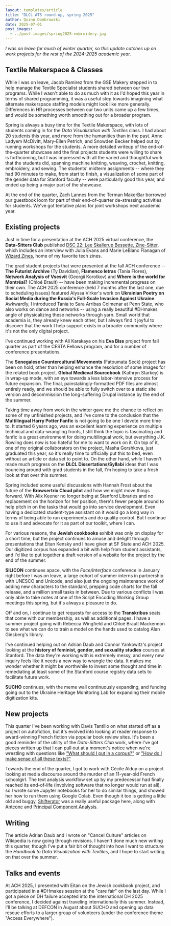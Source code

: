 ```yaml
---
layout: templates/article
title: "DLCL ATS round-up, spring 2025"
author: Quinn Dombrowski
date: 2025-07-01
post_images:
  - ../post-images/spring2025-embroidery.jpg
---
```


*I was on leave for much of winter quarter, so this update catches up on work projects for the rest of the 2024-2025 academic year.*

## Textile Makerspace & Classes

While I was on leave, Jacob Ramirez from the GSE Makery stepped in to help manage the Textile Specialist students shared between our two programs. While I wasn't able to do as much with it as I'd hoped this year in terms of shared programming, it was a useful step towards imagining what alternate makerspace staffing models might look like more generally. Differences in HR processes between our two units came up a few times, and would be something worth smoothing out for a broader program.

Spring is always a busy time for the Textile Makerspace, with lots of students coming in for the *Data Visualization with Textiles* class. I had about 20 students this year, and more from the humanities than in the past. Anne Ladyem McDivitt, Mary-Ellen Petrich, and Snowden Becker helped out by running workshops for the students. A more detailed writeup of the end-of-the-quarter showcase and the final projects students were willing to share is forthcoming, but I was impressed with all the varied and thoughtful work that the students did, spanning machine knitting, weaving, crochet, knitting, embroidery, and sewing. The students' midterm assignments -- where they had 90 minutes to make, from start to finish, a visualization of some part of the gender data for Stanford faculty -- were particularly good this year, and ended up being a major part of the showcase. 

At the end of the quarter, Zach Lannes from the Terman MakerBar borrowed our guestbook loom for part of their end-of-quarter de-stressing activities for students. We've got tentative plans for joint workshops next academic year.

## Existing projects

Just in time for a presentation at the ACH 2025 virtual conference, the **Data-Sitters Club** published [DSC 22: Lee Skallerup Bessette, Zine-Sitter](https://datasittersclub.github.io/site/dsc22.html), which includes an interview with Julia Evans and Marie LeBlanc Flanagan of [Wizard Zines](https://wizardzines.com/), home of my favorite tech zines.

The grad student projects that were presented at the fall ACH conference -- **The Futurist Archive** (Ty Davidian), **Flamenco letras** (Tania Flores), **Network Analysis of Vsesvit** (Georgii Korotkov) and **Where is the world for Montréal?** (Chloé Brault) -- have been making incremental progress on their own. The ACH 2025 conference (held 7 months after the last one, due to scheduling issues) featured Alyssa Virker's work on **Ukrainian Poetry on Social Media during the Russia's Full-Scale Invasion Against Ukraine**. Awkwardly, I introduced Tania to Sara Arribas Colmenar at Penn State, who also works on dance and networks -- using a really beautiful #DHmakes angle of physicalizing these networks through yarn. Small world that academia is, they already knew each other, but I always find it joyful to discover that the work I help support exists in a broader community where it's not the only digital project.

I've continued working with Ali Karakaya on his **Eva Biss** project from fall quarter as part of the CESTA Fellows program, and for a number of conference presentations.

The **Senegalese Countercultural Movements** (Fatoumata Seck) project has been on hold, other than helping enhance the resolution of some images for the related book project. **Global Medieval Sourcebook** (Kathryn Starkey) is in wrap-up mode, with an eye towards a less labor-intensive process for future expansion. The final, painstakingly-formatted PDF files are almost entirely ready, and we should be able to fully switch over to a static site version and decommission the long-suffering Drupal instance by the end of the summer.

Taking time away from work in the winter gave me the chance to reflect on some of my unfinished projects, and I've come to the conclusion that the **Multilingual Harry Potter Fanfic** is not going to be one I devote more time to. It started 6 years ago, was an excellent learning experience on multiple technical and data-wrangling fronts, I still think the topic is fascinating and fanfic is a great environment for doing multilingual work, but everything J.K. Rowling does now is too hateful for me to want to work on it. On top of it, one of my original collaborators on the project, Masha Gorshkova, just graduated this year, so it's really time to officially put this to bed, even without an article or data set to point to. On the other hand, while I haven't made much progress on the **DLCL Dissertations/Syllabi** ideas that I was bouncing around with grad students in the fall, I'm hoping to take a fresh look at that over this summer.

Spring included some useful discussions with Hannah Frost about the future of the **Browsertrix Cloud pilot** and how we might move things forward. With Alix Keener no longer being at Stanford Libraries and no replacement on the horizon for her position, there's fewer people around to help pitch in on the tasks that would go into service development. Even having a dedicated student-type assistant on it would go a long way in terms of being able to run experiments and do quality control. But I continue to use it and advocate for it as part of our toolkit, where I can. 

For various reasons, the **Jewish cookbooks** exhibit was only on display for a short time, but the project continues to amuse and delight through presentations that Eitan Kensky and I have given at SF State and ACH 2025. Our digitized corpus has expanded a bit with help from student assistants, and I'd like to put together a draft version of a website for the project by the end of the summer.

**SILICON** continues apace, with the *Face/Interface* conference in January right before I was on leave, a large cohort of summer interns in partnership with UNESCO and Unicode, and also just the ongoing maintenance work of adding new characters to the standard, prepping code charts for the fall release, and a million small tasks in between. Due to various conflicts I was only able to take notes at one of the Script Encoding Working Group meetings this spring, but it's always a pleasure to do.

Off and on, I continue to get requests for access to the **Transkribus**  seats that come with our membership, as well as additional pages. I have a summer project going with Rebecca Wingfield and Chloé Brault Mackennon to see what we can do to train a model on the hands used to catalog Alan Ginsberg's library. 

I've continued helping out on Adrian Daub and Connor Yankowitz's project looking at the **history of feminist, gender, and sexuality studies** courses at Stanford. The data they're working with is extremely messy, and every new inquiry feels like it needs a new way to wrangle the data. It makes me wonder whether it might be worthwhile to invest some thought and time in remediating at least some of the Stanford course registry data sets to facilitate future work.

**SUCHO** continues, with the meme wall continuously expanding, and funding going out to the Ukraine Heritage Monitoring Lab for expanding their mobile digitization kits.

## New projects

This quarter I've been working with Davis Tantillo on what started off as a project on autofiction, but it's evolved into looking at reader response to award-winning French fiction via popular book review sites. It's been a good reminder of the utility of the *Data-Sitters Club* work, where I've got pieces written up that I can pull out at a moment's notice when we're wrestling with questions like ["What should I put in a corpus?"](https://datasittersclub.github.io/site/dsc19.html) or ["How do I make sense of all these texts?"](https://datasittersclub.github.io/site/dsc10.html)

Towards the end of the quarter, I got to work with Cécile Alduy on a project looking at media discourse around the murder of an 11-year-old French schoolgirl. The text analysis workflow set up by my predecessor had finally reached its end-of-life (involving software that no longer would run at all), so I wrote some Jupyter notebooks for her to do similar things, and showed her how to run them using Google Colab. Even though it too is getting a little old and buggy, [Shifterator](https://shifterator.readthedocs.io/en/latest/) was a really useful package here, along with [Antconc](https://datasittersclub.github.io/site/dsc4.html) and [Principal Component Analysis](https://datasittersclub.github.io/site/dsc10.html).


## Writing

The article Adrian Daub and I wrote on "Cancel Culture" articles on Wikipedia is now going through revisions. I haven't done much new writing this quarter, though I've put a fair bit of thought into how I want to structure the *Handbook to Data Visualization with Textiles*, and I hope to start writing on that over the summer.

## Talks and events

At ACH 2025, I presented with Eitan on the Jewish cookbook project, and participated in a #DHmakes session at the "care fair" on the last day. While I got a piece on DH failure accepted into the international DH 2025 conference, I decided against traveling internationally this summer. Instead, I'll be talking at DEFCON in August about SUCHO and opening up data rescue efforts to a larger group of volunteers (under the conference theme "Access Everywhere").
